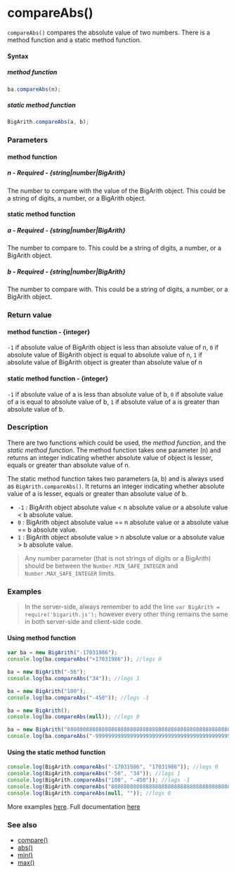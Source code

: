 # compareAbs()
<code>compareAbs()</code> compares the absolute value of two numbers. There is a method function and a static method function.

#### Syntax
##### method function
```javascript
ba.compareAbs(n);
```

##### static method function
```javascript
BigArith.compareAbs(a, b);
```
 
### Parameters
#### method function
##### n - Required - {string|number|BigArith}
The number to compare with the value of the BigArith object. This could be a string of digits, a number, or a BigArith object.

#### static method function
##### a - Required - {string|number|BigArith}
The number to compare to. This could be a string of digits, a number, or a BigArith object.

##### b - Required - {string|number|BigArith}
The number to compare with. This could be a string of digits, a number, or a BigArith object.

### Return value
#### method function - {integer}
<code>-1</code> if absolute value of BigArith object is less than absolute value of n, <code>0</code> if absolute value of BigArith object is equal to absolute value of n, <code>1</code> if absolute value of BigArith object is greater than absolute value of n

#### static method function - {integer}
<code>-1</code> if absolute value of a is less than absolute value of b, <code>0</code> if absolute value of a is equal to absolute value of b, <code>1</code> if absolute value of a is greater than absolute value of b.

### Description
There are two functions which could be used, the *method function*, and the *static method function*. The method function takes one parameter (n) and returns an integer indicating whether absolute value of object is lesser, equals or greater than absolute value of n.

The static method function takes two parameters (a, b) and is always used as <code>BigArith.compareAbs()</code>. It returns an integer indicating whether absolute value of a is lesser, equals or greater than absolute value of b. 

* <code>-1</code> : BigArith object absolute value < n absolute value or a absolute value < b absolute value.
* <code>0</code> : BigArith object absolute value == n absolute value or a absolute value == b absolute value.
* <code>1</code> : BigArith object absolute value > n absolute value or a absolute value > b absolute value.

> Any number parameter (that is not strings of digits or a BigArith) should be between the <code>Number.MIN_SAFE_INTEGER</code> and <code>Number.MAX_SAFE_INTEGER</code> limits.


### Examples
> In the server-side, always remember to add the line `var BigArith = require('bigarith.js');` however every other thing remains the same in both server-side and client-side code.

#### Using method function

```javascript
var ba = new BigArith("-17031986");
console.log(ba.compareAbs("+17031986")); //logs 0

ba = new BigArith("-56");
console.log(ba.compareAbs("34")); //logs 1

ba = new BigArith("100");
console.log(ba.compareAbs("-450")); //logs -1

ba = new BigArith();
console.log(ba.compareAbs(null)); //logs 0

ba = new BigArith("8888888888888888888888888888888888888888888888888888888");
console.log(ba.compareAbs("-99999999999999999999999999999999999999999999999999999999999999")); //logs -1
```

#### Using the static method function

```javascript
console.log(BigArith.compareAbs("-17031986", "17031986")); //logs 0
console.log(BigArith.compareAbs("-56", "34")); //logs 1
console.log(BigArith.compareAbs("100", "-450")); //logs -1
console.log(BigArith.compareAbs("8888888888888888888888888888888888888888888888888888888", "-99999999999999999999999999999999999999999999999999999999999999")); //logs -1
console.log(BigArith.compareAbs(null, "")); //logs 0
```

More examples [here](https://github.com/osofem/bigarith.js/tree/master/examples/). Full documentation [here](https://github.com/osofem/bigarith.js/tree/master/documentation)

### See also
* [compare()](https://osofem.github.io/bigarith.js/documentation/compare.html)
* [abs()](https://osofem.github.io/bigarith.js/documentation/abs.html)
* [min()](https://osofem.github.io/bigarith.js/documentation/min.html)
* [max()](https://osofem.github.io/bigarith.js/documentation/max.html)